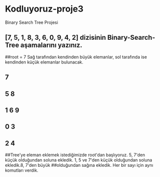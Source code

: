 # Kodluyoruz-proje3
Binary Search Tree Projesi

## [7, 5, 1, 8, 3, 6, 0, 9, 4, 2] dizisinin Binary-Search-Tree aşamalarını yazınız.

##root = 7  Sağ tarafından kendinden büyük elemanlar, sol tarafında ise kendinden küçük elemanlar bulunacak.

##                                                              7       

                                                             
##                                                      5               8
                                                                 
                                                                   
                                                          
##                                                1            6             9
                                                              
                                                       

                                           
##                                           0            3

                                                                      
                                                    
##                                                   2          4
                                                     
                                                                                                       
                                                     
                                                  
                                                     
##Tree'ye eleman eklemek istediğimizde root'dan başlıyoruz. 5, 7'den küçük olduğundan soluna ekledik. 1, 5 ve 7'den küçük olduğundan soluna ekledik.8, 7'den büyük
##olduğundan sağına ekledik. Her bir sayı için aynı komutları verdik.
                                                  
                                                    
                                                    
                                                    
                                                       
   
   
   
   

